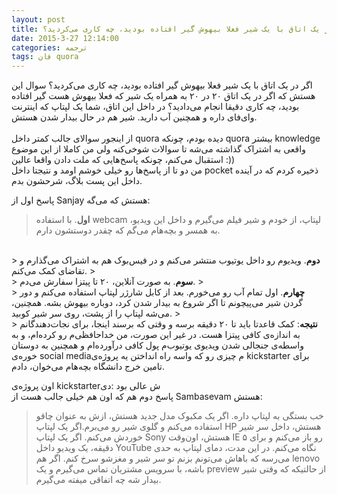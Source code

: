 ```yaml
---
layout: post
title: اگر در یک اتاق با یک شیر فعلا بیهوش گیر افتاده بودید، چه کاری می‌کردید؟
date: 2015-3-27 12:14:00
categories: ترجمه
tags: فان quora
---
```

اگر در یک اتاق با یک شیر فعلا بیهوش گیر افتاده بودید، چه کاری می‌کردید؟
سوال این هستش که اگر در یک اتاق ۲۰ در ۲۰ به همراه یک شیر که فعلا بیهوش هست گیر افتاده بودید، چه کاری دقیقا انجام می‌دادید؟ در داخل این اتاق، شما یک لپتاپ که اینترنت وای‌فای داره و همچنین آب دارید. شیر هم در حال بیدار شدن هستش.
<br><br>
از اینجور سوالای جالب کمتر داخل quora دیده بودم، چونکه quora بیشتر knowledge واقعی به اشتراک گذاشته می‌شه تا سوالات شوخی‌کنه ولی من کاملا از این موضوع استقبال می‌کنم، چونکه پاسخ‌هایی که ملت دادن واقعا عالین :))<br>
من دو تا از پاسخ‌ها رو خیلی خوشم اومد و نتیجتا داخل pocket ذخیره کردم که در آینده داخل این پست بلاگ، شرحشون بدم.

پاسخ اول از Sanjay هستش که می‌گه:

> <b>اول</b>. با استفاده webcam لپتاپ، از خودم و شیر فیلم می‌گیرم و داخل این ویدیو، به همسر و بچه‌هام می‌گم که چقدر دوستشون دارم. 
<br>
> <b>دوم</b>. ویدیوم رو داخل یوتیوب منتشر می‌کنم و در فیس‌بوک هم به اشتراک می‌گذارم و تقاضای کمک می‌کنم.
> <br>
> <b>سوم</b>. به صورت آنلاین، ۲۰ تا پیتزا سفارش می‌دم.
> <br>
> <b>چهارم</b>. اول تمام آب رو می‌خورم. بعد از کابل شارژر لپتاپ استفاده می‌کنم و دور گردن شیر می‌پیچونم تا اگر شروع به بیدار شدن کرد، دوباره بیهوش بشه. همچنین، می‌شه لپتاپ را از پشت، روی سر شیر کوبید.
> <br>
> <b>نتیجه</b>: کمک قاعدتا باید تا ۲۰ دقیقه برسه و وقتی که برسند اینجا، برای نجات‌دهندگانم به اندازه‌ی کافی پیتزا هست. در غیر این صورت، من خداحافظی‌م رو کرده‌ام، و به واسطه‌ی جنجالی شدن ویدیوی یوتیوب‌م پول کافی درآورده‌ام و همچنین به دوستان خوره‌ی social mediaم چیزی رو که واسه راه انداختن یه پروژه‌ی kickstarter برای تامین خرج دانشگاه بچه‌هام می‌خوان، دادم.

اون پروژه‌ی kickstarterش عالی بود :دی
<br>
پاسخ دوم هم که اون هم خیلی جالب هست از Sambasevam هستش:

> خب بستگی به لپتاپ داره. اگر یک مکبوک مدل جدید هستش، ازش به عنوان چاقو استفاده می‌کنم و گلوی شیر رو می‌برم.اگر یک لپتاپ HP هستش، داخل سر شیر خوردش می‌کنم. اگر یک لپتاپ Sony هستش، اون‌وقت IE رو باز می‌کنم و برای ۵ دقیقه، یک ویدیو داخل YouTube نگاه می‌کنم. در این مدت، دمای لپتاپ به حدی می‌رسه که باهاش می‌تونم بزنم تو سر شیر و مغزشو سرخ کنم. اگر هم lenovo باشه، با سرویس مشتریان تماس می‌گیرم و یک preview از حالتیکه که وقتی شیر بیدار شه چه اتفاقی میفته می‌گیرم.
